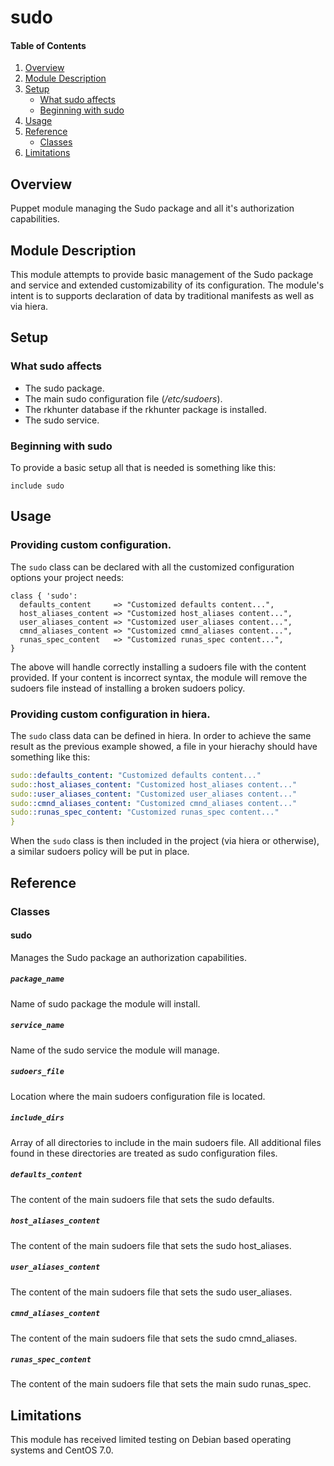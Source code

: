# sudo

#### Table of Contents

1. [Overview](#overview)
2. [Module Description](#module-description)
3. [Setup](#setup)
    * [What sudo affects](#what-sudo-affects)
    * [Beginning with sudo](#beginning-with-sudo)
4. [Usage](#usage)
5. [Reference](#reference)
    * [Classes](#classes)
6. [Limitations](#limitations)

## Overview

Puppet module managing the Sudo package and all it's authorization capabilities.

## Module Description

This module attempts to provide basic management of the Sudo package and service and extended customizability of its configuration.  The module's intent is to supports declaration of data by traditional manifests as well as via hiera.

## Setup

### What sudo affects

* The sudo package.
* The main sudo configuration file (*/etc/sudoers*).
* The rkhunter database if the rkhunter package is installed.
* The sudo service.

### Beginning with sudo

To provide a basic setup all that is needed is something like this:

```puppet
include sudo
```

## Usage

### Providing custom configuration.

The `sudo` class can be declared with all the customized configuration options your project needs:

```puppet
class { 'sudo':
  defaults_content     => "Customized defaults content...",
  host_aliases_content => "Customized host_aliases content...",
  user_aliases_content => "Customized user_aliases content...",
  cmnd_aliases_content => "Customized cmnd_aliases content...",
  runas_spec_content   => "Customized runas_spec content...",
}
```

The above will handle correctly installing a sudoers file with the content provided.  If your content is incorrect syntax, the module will remove the sudoers file instead of installing a broken sudoers policy.

### Providing custom configuration in hiera.

The `sudo` class data can be defined in hiera.  In order to achieve the same result as the previous example showed, a file in your hierachy should have something like this:

```yaml
sudo::defaults_content: "Customized defaults content..."
sudo::host_aliases_content: "Customized host_aliases content..."
sudo::user_aliases_content: "Customized user_aliases content..."
sudo::cmnd_aliases_content: "Customized cmnd_aliases content..."
sudo::runas_spec_content: "Customized runas_spec content..."
}
```

When the `sudo` class is then included in the project (via hiera or otherwise), a similar sudoers policy will be put in place.

## Reference

### Classes

#### sudo

Manages the Sudo package an authorization capabilities.

##### `package_name`

Name of sudo package the module will install.

##### `service_name`

Name of the sudo service the module will manage.

##### `sudoers_file`

Location where the main sudoers configuration file is located.

##### `include_dirs`

Array of all directories to include in the main sudoers file.  All additional files found in these directories are treated as sudo configuration files.

##### `defaults_content`

The content of the main sudoers file that sets the sudo defaults.

##### `host_aliases_content`

The content of the main sudoers file that sets the sudo host_aliases.

##### `user_aliases_content`

The content of the main sudoers file that sets the sudo user_aliases.

##### `cmnd_aliases_content`

The content of the main sudoers file that sets the sudo cmnd_aliases.

##### `runas_spec_content`

The content of the main sudoers file that sets the main sudo runas_spec.

## Limitations

This module has received limited testing on Debian based operating systems and CentOS 7.0.
